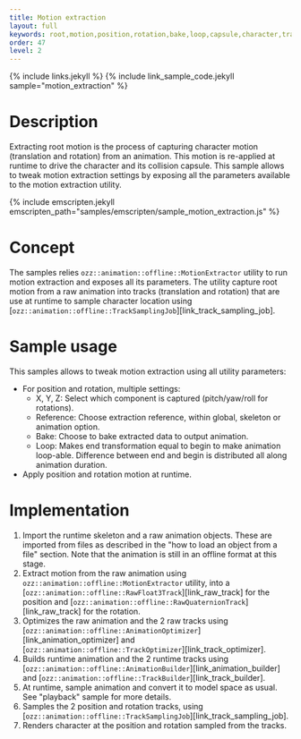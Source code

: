 ```yaml
---
title: Motion extraction
layout: full
keywords: root,motion,position,rotation,bake,loop,capsule,character,track,animation,sample,
order: 47
level: 2
---
```


{% include links.jekyll %}
{% include link_sample_code.jekyll sample="motion_extraction" %}

Description
===========

Extracting root motion is the process of capturing character motion (translation and rotation) from an animation. This motion is re-applied at runtime to drive the character and its collision capsule.
This sample allows to tweak motion extraction settings by exposing all the parameters available to the motion extraction utility.

{% include emscripten.jekyll emscripten_path="samples/emscripten/sample_motion_extraction.js" %}

Concept
=======

The samples relies `ozz::animation::offline::MotionExtractor` utility to run motion extraction and exposes all its parameters.
The utility capture root motion from a raw animation into tracks (translation and rotation) that are use at runtime to sample character location using [`ozz::animation::offline::TrackSamplingJob`][link_track_sampling_job].

Sample usage
============

This samples allows to tweak motion extraction using all utility parameters:
  - For position and rotation, multiple settings:
    - X, Y, Z: Select which component is captured  (pitch/yaw/roll for rotations).
    - Reference: Choose extraction reference, within global, skeleton or animation option.
    - Bake: Choose to bake extracted data to output animation.
    - Loop: Makes end transformation equal to begin to make animation loop-able. Difference between end and begin is distributed all along animation duration.
  - Apply position and rotation motion at runtime.

Implementation
==============

1. Import the runtime skeleton and a raw animation objects. These are imported from files as described in the "how to load an object from a file" section. Note that the animation is still in an offline format at this stage.
2. Extract motion from the raw animation using `ozz::animation::offline::MotionExtractor` utility, into a [`ozz::animation::offline::RawFloat3Track`][link_raw_track] for the position and [`ozz::animation::offline::RawQuaternionTrack`][link_raw_track] for the rotation.
3. Optimizes the raw animation and the 2 raw tracks using [`ozz::animation::offline::AnimationOptimizer`][link_animation_optimizer] and [`ozz::animation::offline::TrackOptimizer`][link_track_optimizer].
3. Builds runtime animation and the 2 runtime tracks using [`ozz::animation::offline::AnimationBuilder`][link_animation_builder] and [`ozz::animation::offline::TrackBuilder`][link_track_builder].
4. At runtime, sample animation and convert it to model space as usual. See "playback" sample for more details.
5. Samples the 2 position and rotation tracks, using [`ozz::animation::offline::TrackSamplingJob`][link_track_sampling_job].
6. Renders character at the position and rotation sampled from the tracks.
